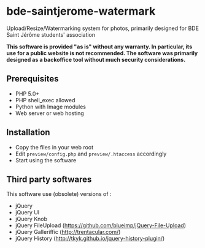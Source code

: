 # bde-saintjerome-watermark
Upload/Resize/Watermarking system for photos, primarily designed for BDE Saint Jérôme students' association

**This software is provided "as is" without any warranty. In particular, its use for a public website is not recommended. The software was primarily designed as a backoffice tool without much security considerations.**

## Prerequisites

 * PHP 5.0+
 * PHP shell_exec allowed
 * Python with Image modules
 * Web server or web hosting

## Installation

 * Copy the files in your web root
 * Edit `preview/config.php` and `preview/.htaccess` accordingly
 * Start using the software

## Third party softwares
 
This software use (obsolete) versions of :
  * jQuery
  * jQuery UI
  * jQuery Knob 
  * jQuery FileUpload (https://github.com/blueimp/jQuery-File-Upload)
  * jQuery Galleriffic (http://trentacular.com/)
  * jQuery History (http://tkyk.github.io/jquery-history-plugin/)
